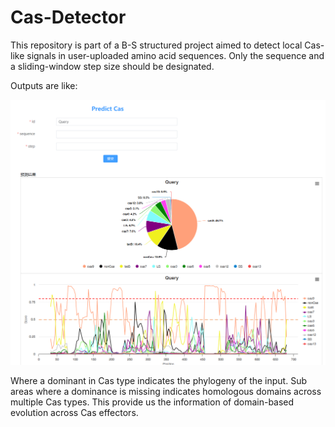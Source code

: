 # **Cas-Detector**

This repository is part of a B-S structured project aimed to detect local Cas-like signals in user-uploaded amino acid sequences. Only the sequence and a sliding-window step size should be designated.

Outputs are like:

![image-20241211155111133](README.assets/image-20241211155111133.png)

Where a dominant in Cas type indicates the phylogeny of the input. Sub areas where a dominance is missing indicates homologous domains across multiple Cas types. This provide us the information of domain-based evolution across Cas effectors.